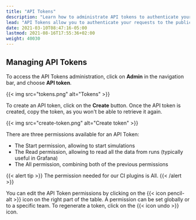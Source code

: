 ```yaml
---
title: "API Tokens"
description: "Learn how to administrate API tokens to authenticate your requests to the public API."
lead: "API Tokens allow you to authenticate your requests to the public API."
date: 2021-03-10T08:47:16-05:00
lastmod: 2021-08-16T17:55:36+02:00
weight: 40030
---
```


## Managing API Tokens

To access the API Tokens administration, click on **Admin** in the navigation bar, and choose **API token**.

{{< img src="tokens.png" alt="Tokens" >}}

To create an API token, click on the **Create** button. Once the API token is created, copy the token, as you won't be able to retrieve it again.

{{< img src="create-token.png" alt="Create token" >}}

There are three permissions available for an API Token:

- The Start permission, allowing to start simulations
- The Read permission, allowing to read all the data from runs (typically useful in Grafana)
- The All permission, combining both of the previous permissions

{{< alert tip >}}
The permission needed for our CI plugins is All.
{{< /alert >}}

You can edit the API Token permissions by clicking on the {{< icon pencil-alt >}} icon on the right part of the table. A permission can be set globally or to a specific team.
To regenerate a token, click on the {{< icon undo >}} icon.
